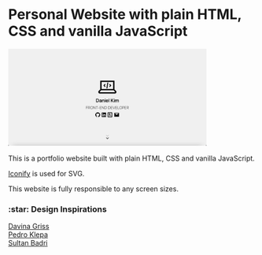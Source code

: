 # Personal Website with plain HTML, CSS and vanilla JavaScript

<img width="80%" src="./assets/images/preview.png" alt="portfolio website" />

<br />

This is a portfolio website built with plain HTML, CSS and vanilla JavaScript.

<a href="https://iconify.design">Iconify</a> is used for SVG.

This website is fully responsible to any screen sizes.

<h3>:star: Design Inspirations</h3>

<a href="https://dorota1997.github.io/react-frontend-dev-portfolio">Davina Griss</a>
<br/>
<a href="https://pedroklepa.com">Pedro Klepa</a>
<br/>
<a href="https://sultanbadri.github.io">Sultan Badri</a>
